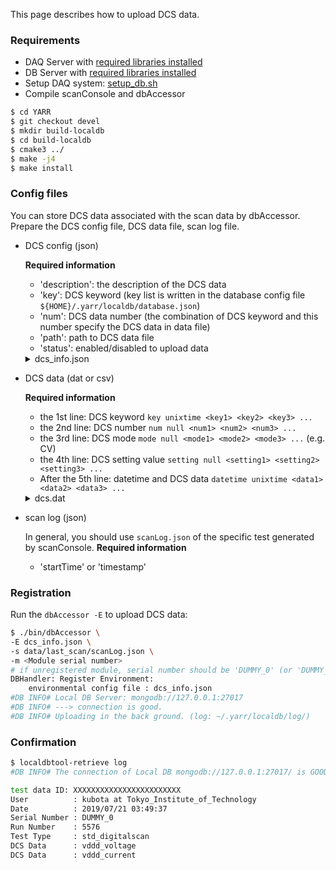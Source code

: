 This page describes how to upload DCS data.

### Requirements

- DAQ Server with [required libraries installed](https://github.com/jlab-hep/Yarr/wiki/Installation)
- DB Server with [required libraries installed](https://github.com/jlab-hep/Yarr/wiki/Installation)
- Setup DAQ system: [setup_db.sh](https://github.com/jlab-hep/Yarr/wiki/Setup-DAQ-Server)
- Compile scanConsole and dbAccessor 

```bash
$ cd YARR
$ git checkout devel
$ mkdir build-localdb
$ cd build-localdb
$ cmake3 ../
$ make -j4
$ make install
```

### Config files

You can store DCS data associated with the scan data by dbAccessor. <br>
Prepare the DCS config file, DCS data file, scan log file.<br>

- DCS config (json)

   **Required information**
   - 'description': the description of the DCS data
   - 'key': DCS keyword (key list is written in the database config file `${HOME}/.yarr/localdb/database.json`)
   - 'num': DCS data number (the combination of DCS keyword and this number specify the DCS data in data file)
   - 'path': path to DCS data file
   - 'status': enabled/disabled to upload data
 
   <details><summary>dcs_info.json</summary><div>
 
   ```json
   {
       "environments": [{
           "description": "VDDD Voltage [V]",
           "key": "vddd_voltage",
           "num": 0,
           "path": "dcs.dat",
           "status": "enabled"
       },{
           "description": "VDDD Current [A]",
           "key": "vddd_current",
           "num": 0,
           "path": "dcs.dat",
           "status": "enabled"
       },{
           "description": "VDDA Voltage [V]",
           "key": "vdda_voltage",
           "num": 0,
           "path": "dcs.dat",
           "status": "enabled"
       },{
           "description": "VDDA Current [A]",
           "key": "vdda_current",
           "num": 0,
           "path": "dcs.dat",
           "status": "enabled"
       },{
           "description": "High Voltage [V]",
           "key": "hv_voltage",
           "num": 0,
           "path": "dcs.dat",
           "status": "enabled"
       },{
           "description": "High Voltage Current [A]",
           "key": "hv_current",
           "num": 0,
           "path": "dcs.dat",
           "status": "enabled"
       },{
           "description": "Temperature [C]",
           "key": "temperature",
           "num": 0,
           "path": "dcs.dat",
           "status": "enabled"
       },{
           "description": "Module Temperature [C]",
           "key": "temperature",
           "num": 1,
           "path": "dcs.dat",
           "status": "enabled"
       }]
   }
   ``` 

   </div></details>

- DCS data (dat or csv)

   **Required information**
   - the 1st line: DCS keyword `key unixtime <key1> <key2> <key3> ...` 
   - the 2nd line: DCS number `num null <num1> <num2> <num3> ...`
   - the 3rd line: DCS mode `mode null <mode1> <mode2> <mode3> ...` (e.g. CV)
   - the 4th line: DCS setting value `setting null <setting1> <setting2> <setting3> ...`
   - After the 5th line: datetime and DCS data `datetime unixtime <data1> <data2> <data3> ...`
 
   <details><summary>dcs.dat</summary><div>
 
   ```dat
   key unixtime vddd_voltage vddd_current vdda_voltage vdda_current
   num null 0 0 0 0
   mode null null null null null
   setting null 10 10 10 10
   2019-06-24_20:49:13 1561376953 10 20 0 0
   2019-06-24_20:49:23 1561376963 11 21 0 0
   2019-06-24_20:49:33 1561376973 12 22 0 0
   2019-06-24_20:49:43 1561376983 13 23 0 0
   2019-06-24_20:49:53 1561376993 14 24 0 0
   2019-06-24_20:50:03 1561377003 15 25 0 0
   ```

   </div></details>

- scan log (json)
 
   In general, you should use `scanLog.json` of the specific test generated by scanConsole.
   **Required information**
   - 'startTime' or 'timestamp'

### Registration

Run the `dbAccessor -E` to upload DCS data:

```bash
$ ./bin/dbAccessor \
-E dcs_info.json \
-s data/last_scan/scanLog.json \
-m <Module serial number>
# if unregistered module, serial number should be 'DUMMY_0' (or 'DUMMY_1', 'DUMMY_2' ...)
DBHandler: Register Environment:
	environmental config file : dcs_info.json
#DB INFO# Local DB Server: mongodb://127.0.0.1:27017
#DB INFO# ---> connection is good.
#DB INFO# Uploading in the back ground. (log: ~/.yarr/localdb/log/)
```

### Confirmation

```bash
$ localdbtool-retrieve log
#DB INFO# The connection of Local DB mongodb://127.0.0.1:27017/ is GOOD.

test data ID: XXXXXXXXXXXXXXXXXXXXXXXX 
User          : kubota at Tokyo_Institute_of_Technology
Date          : 2019/07/21 03:49:37
Serial Number : DUMMY_0
Run Number    : 5576
Test Type     : std_digitalscan
DCS Data      : vddd_voltage
DCS Data      : vddd_current
```
